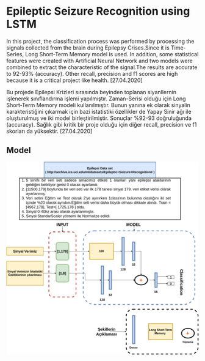 # Epileptic Seizure Recognition using LSTM

In this project, the classification process was performed by processing the signals collected from the brain during Epilepsy Crises.Since it is Time-Series, Long Short-Term Memory model is used. In addition, some statistical features were created with Artificial Neural Network and two models were combined to extract the characteristic of the signal.The results are accurate to 92-93% (accuracy). Other recall, precision and f1 scores are high because it is a critical project like health. [27.04.2020]

Bu projede Epilepsi Krizleri sırasında beyinden toplanan siyanllernin işlenerek sınıflandırma işlemi yapılmıştır. Zaman-Serisi olduğu için Long Short-Term Memory modeli kullanılmıştır. Bunun yanına ek olarak sinyalin karakteristiğini çıkarmak için bazi istatistiki özellikler de Yapay Sinir ağı ile oluşturulmuş ve iki model birleştirilmiştir. Sonuçlar %92-93 doğruluğunda (accuracy). Sağlık gibi kritik bir proje olduğu için diğer recall, precision ve f1 skorları da yüksektir. [27.04.2020]



## Model
![alt text](https://github.com/mcvarer/Epileptic-Seizure-Recognition/blob/master/img/Epilepsiy.png)
